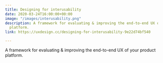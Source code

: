 ```yaml
---
title: Designing for interusability
date: 2020-03-24T16:00:00+00:00
image: "/images/interusability.png"
description: A framework for evaluating & improving the end-to-end UX of your product
  platform.
link: https://uxdesign.cc/designing-for-interusability-9e22d74bf540

---
```

A framework for evaluating & improving the end-to-end UX of your product platform.
